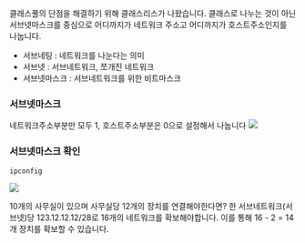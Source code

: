 클래스풀의 단점을 해결하기 위해 클래스리스가 나왔습니다. 클래스로 나누는 것이 아닌 서브넷마스크를 중심으로 어디까지가 네트워크 주소고 어디까지가 호스트주소인지를 나눕니다.

- 서브네팅 : 네트워크를 나눈다는 의미
- 서브넷 : 서브네트워크, 쪼개진 네트워크
- 서브넷마스크 : 서브네트워크를 위한 비트마스크

### 서브넷마스크
네트워크주소부분만 모두 1, 호스트주소부분은 0으로 설정해서 나눕니다
![](https://velog.velcdn.com/images/cjllee/post/c0a9f9ef-2d3f-48ce-b15e-66c01b2289ce/image.png)

### 서브넷마스크 확인
```
ipconfig
```
![](https://velog.velcdn.com/images/cjllee/post/7e6ff039-942f-4dfa-9af5-50551baa6e0b/image.png)

10개의 사무실이 있으며 사무실당 12개의 장치를 연결해야한다면?
한 서브네트워크(서브넷)당 123.12.12.12/28로 16개의 네트워크를 확보해야합니다. 이를 통해 16 - 2 = 14개 장치를 확보할 수 있습니다.
